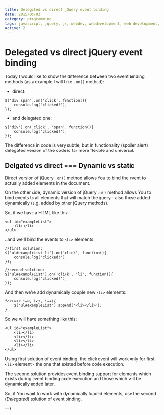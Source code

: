 ```yaml
---
title: Delegated vs direct jQuery event binding
date: 2015/05/03
category: programming
tags: javascript, jquery, js, webdev, webdevelopment, web development, front-end, front-end development, programming, event delegation, event binding
active: 2
---
```


# Delegated vs direct jQuery event binding

Today I would like to show the difference between two event binding methods (as a example I will take `.on()` method):

- direct:

```
$('div span').on('click', function(){
	console.log('clicked!');
});
```

- and delegated one:

```
$('div').on('click', 'span', function(){
	console.log('clicked!');
});
```

The difference in code is very subtle, but in functionality (spoiler alert) delegated version of the code is far more flexible and universal.

## Delgated vs direct === Dynamic vs static

Direct version of jQuery `.on()` method allows You to bind the event to actually added elements in the document.

On the other side, dynamic version of jQuery `on()` method allows You to bind events to all elements that will match the query - also those added dynamically (e.g. added by other jQuery methods).

So, if we have a HTML like this:

```
<ul id="exampleList">
	<li></li>
</ul>
```

..and we'll bind the events to `<li>` elements:

```
//first solution:
$('ul#exampleList li').on('click', function(){
	console.log('clicked!');
});

//second solution:
$('ul#exampleList').on('click', 'li', function(){
	console.log('clicked!');
});
```

And then we're add dynamically couple new `<li>` elements:

```
for(var i=0; i<3; i++){
	$('ul#exampleList').append('<li></li>');
}
```

So we will have something like this:

```
<ul id="exampleList">
	<li></li>
	<li></li>
	<li></li>
	<li></li>
</ul>
```

Using first solution of event binding, the click event will work only for first `<li>` element - the one that existed before code execution.

The second solution provides event binding support for elements which exists during event binding code execution and those which will be dynamically added later.

So, if You want to work with dynamically loaded elements, use the second (*Delegated*) solution of event binding.

-- ł.
